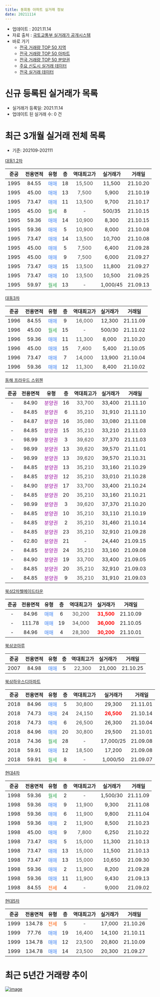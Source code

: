```yaml
---
title: 동회동 아파트 실거래 정보
date: 20211114
---
```


* 업데이트 : 2021.11.14
* 자료 출처 : [국토교통부 실거래가 공개시스템](http://rt.molit.go.kr)
* 바로 가기
    * [전국 거래량 TOP 50 지역](https://apt-info.github.io/apt-trade-info/tr)
    * [전국 거래량 TOP 50 아파트](https://apt-info.github.io/apt-trade-info/ta)
    * [전국 거래량 TOP 50 분양권](https://apt-info.github.io/apt-trade-info/tb)
    * [주요 신도시 실거래 데이터](https://apt-info.github.io/apt-trade-info/newtown)
    * [전국 실거래 데이터](https://apt-info.github.io/apt-trade-info/all)



<script async src="https://pagead2.googlesyndication.com/pagead/js/adsbygoogle.js"></script>
<!-- 기본광고 -->
<ins class="adsbygoogle"
     style="display:block"
     data-ad-client="ca-pub-1142216861245946"
     data-ad-slot="4805727019"
     data-ad-format="auto"
     data-full-width-responsive="true"></ins>
<script>
     (adsbygoogle = window.adsbygoogle || []).push({});
</script>


# 신규 등록된 실거래가 목록

* 실거래가 등록일: 2021.11.14
* 업데이트 된 실거래 수: 0 건




<script async src="https://pagead2.googlesyndication.com/pagead/js/adsbygoogle.js"></script>
<!-- 기본광고 -->
<ins class="adsbygoogle"
     style="display:block"
     data-ad-client="ca-pub-1142216861245946"
     data-ad-slot="4805727019"
     data-ad-format="auto"
     data-full-width-responsive="true"></ins>
<script>
     (adsbygoogle = window.adsbygoogle || []).push({});
</script>


# 최근 3개월 실거래 전체 목록
* 기준: 202109-202111


[대동1,2차](https://search.naver.com/search.naver?query=%EB%8C%80%EB%8F%991%2C2%EC%B0%A8)

|준공|전용면적|유형|층|역대최고가|실거래가|거래일|
|:---:|:---:|:---:|:---:|:---:|:---:|:---:|
|1995|84.55|<span style="color:#4285F3">매매</span>|18|<span style="color:#444444">15,500</span>|11,500|21.10.20|
|1995|45.00|<span style="color:#4285F3">매매</span>|13|<span style="color:#444444">7,500</span>|5,900|21.10.19|
|1995|73.47|<span style="color:#4285F3">매매</span>|11|<span style="color:#444444">13,500</span>|9,700|21.10.17|
|1995|45.00|<span style="color:#34A853">월세</span>|8|<span style="color:#444444">-</span>|500/35|21.10.15|
|1995|59.36|<span style="color:#4285F3">매매</span>|14|<span style="color:#444444">10,900</span>|8,300|21.10.15|
|1995|59.36|<span style="color:#4285F3">매매</span>|5|<span style="color:#444444">10,900</span>|8,000|21.10.08|
|1995|73.47|<span style="color:#4285F3">매매</span>|14|<span style="color:#444444">13,500</span>|10,700|21.10.08|
|1995|45.00|<span style="color:#4285F3">매매</span>|5|<span style="color:#444444">7,500</span>|6,400|21.09.28|
|1995|45.00|<span style="color:#4285F3">매매</span>|9|<span style="color:#444444">7,500</span>|6,000|21.09.27|
|1995|73.47|<span style="color:#4285F3">매매</span>|15|<span style="color:#444444">13,500</span>|11,800|21.09.27|
|1995|73.47|<span style="color:#4285F3">매매</span>|10|<span style="color:#444444">13,500</span>|10,500|21.09.25|
|1995|59.97|<span style="color:#34A853">월세</span>|13|<span style="color:#444444">-</span>|1,000/45|21.09.13|

[대동3차](https://search.naver.com/search.naver?query=%EB%8C%80%EB%8F%993%EC%B0%A8)

|준공|전용면적|유형|층|역대최고가|실거래가|거래일|
|:---:|:---:|:---:|:---:|:---:|:---:|:---:|
|1996|84.55|<span style="color:#4285F3">매매</span>|9|<span style="color:#444444">16,000</span>|12,300|21.11.09|
|1996|45.00|<span style="color:#34A853">월세</span>|15|<span style="color:#444444">-</span>|500/30|21.11.02|
|1996|59.36|<span style="color:#4285F3">매매</span>|11|<span style="color:#444444">11,300</span>|8,000|21.10.20|
|1996|45.00|<span style="color:#4285F3">매매</span>|15|<span style="color:#444444">7,400</span>|5,400|21.10.05|
|1996|73.47|<span style="color:#4285F3">매매</span>|7|<span style="color:#444444">14,000</span>|13,900|21.10.04|
|1996|59.36|<span style="color:#4285F3">매매</span>|12|<span style="color:#444444">11,300</span>|8,400|21.10.02|

[동해 프라우드 스위첸](https://search.naver.com/search.naver?query=%EB%8F%99%ED%95%B4+%ED%94%84%EB%9D%BC%EC%9A%B0%EB%93%9C+%EC%8A%A4%EC%9C%84%EC%B2%B8)

|준공|전용면적|유형|층|역대최고가|실거래가|거래일|
|:---:|:---:|:---:|:---:|:---:|:---:|:---:|
|-|84.90|<span style="color:#9C11A5">분양권</span>|16|<span style="color:#444444">33,700</span>|33,400|21.11.10|
|-|84.85|<span style="color:#9C11A5">분양권</span>|6|<span style="color:#444444">35,210</span>|31,910|21.11.10|
|-|84.87|<span style="color:#9C11A5">분양권</span>|16|<span style="color:#444444">35,080</span>|33,080|21.11.08|
|-|84.85|<span style="color:#9C11A5">분양권</span>|15|<span style="color:#444444">35,210</span>|33,210|21.11.03|
|-|98.99|<span style="color:#9C11A5">분양권</span>|3|<span style="color:#444444">39,620</span>|37,370|21.11.03|
|-|98.99|<span style="color:#9C11A5">분양권</span>|13|<span style="color:#444444">39,620</span>|39,570|21.11.01|
|-|98.99|<span style="color:#9C11A5">분양권</span>|13|<span style="color:#444444">39,620</span>|39,570|21.10.31|
|-|84.85|<span style="color:#9C11A5">분양권</span>|13|<span style="color:#444444">35,210</span>|33,160|21.10.29|
|-|84.85|<span style="color:#9C11A5">분양권</span>|12|<span style="color:#444444">35,210</span>|33,010|21.10.28|
|-|84.90|<span style="color:#9C11A5">분양권</span>|17|<span style="color:#444444">33,700</span>|33,400|21.10.24|
|-|84.85|<span style="color:#9C11A5">분양권</span>|20|<span style="color:#444444">35,210</span>|33,160|21.10.21|
|-|98.99|<span style="color:#9C11A5">분양권</span>|3|<span style="color:#444444">39,620</span>|37,370|21.10.20|
|-|84.85|<span style="color:#9C11A5">분양권</span>|10|<span style="color:#444444">35,210</span>|33,110|21.10.19|
|-|84.85|<span style="color:#9C11A5">분양권</span>|2|<span style="color:#444444">35,210</span>|31,460|21.10.14|
|-|84.85|<span style="color:#9C11A5">분양권</span>|23|<span style="color:#444444">35,210</span>|32,910|21.09.28|
|-|62.80|<span style="color:#9C11A5">분양권</span>|21|<span style="color:#444444">-</span>|24,440|21.09.15|
|-|84.85|<span style="color:#9C11A5">분양권</span>|24|<span style="color:#444444">35,210</span>|33,160|21.09.08|
|-|84.90|<span style="color:#9C11A5">분양권</span>|19|<span style="color:#444444">33,700</span>|33,400|21.09.05|
|-|84.85|<span style="color:#9C11A5">분양권</span>|20|<span style="color:#444444">35,210</span>|32,910|21.09.03|
|-|84.85|<span style="color:#9C11A5">분양권</span>|9|<span style="color:#444444">35,210</span>|31,910|21.09.03|

[북삼2차웰메이드타운](https://search.naver.com/search.naver?query=%EB%B6%81%EC%82%BC2%EC%B0%A8%EC%9B%B0%EB%A9%94%EC%9D%B4%EB%93%9C%ED%83%80%EC%9A%B4)

|준공|전용면적|유형|층|역대최고가|실거래가|거래일|
|:---:|:---:|:---:|:---:|:---:|:---:|:---:|
|-|84.96|<span style="color:#4285F3">매매</span>|6|<span style="color:#444444">30,200</span>|<b><span style="color:#FF0000">31,500</span></b>|21.10.09|
|-|111.78|<span style="color:#4285F3">매매</span>|19|<span style="color:#444444">34,000</span>|<b><span style="color:#FF0000">36,000</span></b>|21.10.05|
|-|84.96|<span style="color:#4285F3">매매</span>|4|<span style="color:#444444">28,300</span>|<b><span style="color:#FF0000">30,200</span></b>|21.10.01|


<script async src="https://pagead2.googlesyndication.com/pagead/js/adsbygoogle.js"></script>
<!-- 기본광고 -->
<ins class="adsbygoogle"
     style="display:block"
     data-ad-client="ca-pub-1142216861245946"
     data-ad-slot="4805727019"
     data-ad-format="auto"
     data-full-width-responsive="true"></ins>
<script>
     (adsbygoogle = window.adsbygoogle || []).push({});
</script>


[북삼코아루](https://search.naver.com/search.naver?query=%EB%B6%81%EC%82%BC%EC%BD%94%EC%95%84%EB%A3%A8)

|준공|전용면적|유형|층|역대최고가|실거래가|거래일|
|:---:|:---:|:---:|:---:|:---:|:---:|:---:|
|2007|84.98|<span style="color:#4285F3">매매</span>|5|<span style="color:#444444">22,300</span>|21,000|21.10.25|

[북삼하우스디아파트](https://search.naver.com/search.naver?query=%EB%B6%81%EC%82%BC%ED%95%98%EC%9A%B0%EC%8A%A4%EB%94%94%EC%95%84%ED%8C%8C%ED%8A%B8)

|준공|전용면적|유형|층|역대최고가|실거래가|거래일|
|:---:|:---:|:---:|:---:|:---:|:---:|:---:|
|2018|84.96|<span style="color:#4285F3">매매</span>|5|<span style="color:#444444">30,800</span>|29,300|21.11.01|
|2018|74.73|<span style="color:#4285F3">매매</span>|24|<span style="color:#444444">24,150</span>|<b><span style="color:#FF0000">26,500</span></b>|21.10.14|
|2018|74.73|<span style="color:#4285F3">매매</span>|6|<span style="color:#444444">26,500</span>|26,300|21.10.04|
|2018|84.96|<span style="color:#4285F3">매매</span>|20|<span style="color:#444444">30,800</span>|29,500|21.10.01|
|2018|74.36|<span style="color:#34A853">월세</span>|28|<span style="color:#444444">-</span>|17,000/25|21.09.08|
|2018|59.91|<span style="color:#4285F3">매매</span>|12|<span style="color:#444444">18,500</span>|17,200|21.09.08|
|2018|59.91|<span style="color:#34A853">월세</span>|8|<span style="color:#444444">-</span>|1,000/50|21.09.07|

[현대4차](https://search.naver.com/search.naver?query=%ED%98%84%EB%8C%804%EC%B0%A8)

|준공|전용면적|유형|층|역대최고가|실거래가|거래일|
|:---:|:---:|:---:|:---:|:---:|:---:|:---:|
|1998|59.36|<span style="color:#34A853">월세</span>|2|<span style="color:#444444">-</span>|1,500/30|21.11.09|
|1998|59.36|<span style="color:#4285F3">매매</span>|9|<span style="color:#444444">11,900</span>|9,300|21.11.08|
|1998|59.36|<span style="color:#4285F3">매매</span>|6|<span style="color:#444444">11,900</span>|9,800|21.11.04|
|1998|59.36|<span style="color:#4285F3">매매</span>|2|<span style="color:#444444">11,900</span>|8,500|21.10.23|
|1998|45.00|<span style="color:#4285F3">매매</span>|9|<span style="color:#444444">7,800</span>|6,250|21.10.22|
|1998|73.47|<span style="color:#4285F3">매매</span>|5|<span style="color:#444444">15,000</span>|11,300|21.10.13|
|1998|73.47|<span style="color:#4285F3">매매</span>|13|<span style="color:#444444">15,000</span>|11,500|21.10.13|
|1998|73.47|<span style="color:#4285F3">매매</span>|13|<span style="color:#444444">15,000</span>|10,650|21.09.30|
|1998|59.36|<span style="color:#4285F3">매매</span>|2|<span style="color:#444444">11,900</span>|8,200|21.09.28|
|1998|59.36|<span style="color:#4285F3">매매</span>|11|<span style="color:#444444">11,900</span>|9,430|21.09.13|
|1998|84.55|<span style="color:#FF5A00">전세</span>|4|<span style="color:#444444">-</span>|9,000|21.09.02|

[현대5차](https://search.naver.com/search.naver?query=%ED%98%84%EB%8C%805%EC%B0%A8)

|준공|전용면적|유형|층|역대최고가|실거래가|거래일|
|:---:|:---:|:---:|:---:|:---:|:---:|:---:|
|1999|134.78|<span style="color:#FF5A00">전세</span>|5|<span style="color:#444444">-</span>|17,000|21.10.26|
|1999|77.76|<span style="color:#4285F3">매매</span>|19|<span style="color:#444444">16,400</span>|14,100|21.10.11|
|1999|134.78|<span style="color:#4285F3">매매</span>|12|<span style="color:#444444">23,500</span>|20,800|21.10.09|
|1999|134.78|<span style="color:#4285F3">매매</span>|14|<span style="color:#444444">23,500</span>|20,300|21.09.27|



<script async src="https://pagead2.googlesyndication.com/pagead/js/adsbygoogle.js"></script>
<!-- 기본광고 -->
<ins class="adsbygoogle"
     style="display:block"
     data-ad-client="ca-pub-1142216861245946"
     data-ad-slot="4805727019"
     data-ad-format="auto"
     data-full-width-responsive="true"></ins>
<script>
     (adsbygoogle = window.adsbygoogle || []).push({});
</script>


# 최근 5년간 거래량 추이


<div style="width:100%;">
    <canvas id="deal_progress" height="200"></canvas>
</div>

<script>
new Chart(document.getElementById("deal_progress"), {
    type: 'line',
    data: {
        labels: ['16.01','16.02','16.03','16.04','16.05','16.06','16.07','16.08','16.09','16.10','16.11','16.12','17.01','17.02','17.03','17.04','17.05','17.06','17.07','17.08','17.09','17.10','17.11','17.12','18.01','18.02','18.03','18.04','18.05','18.06','18.07','18.08','18.09','18.10','18.11','18.12','19.01','19.02','19.03','19.04','19.05','19.06','19.07','19.08','19.09','19.10','19.11','19.12','20.01','20.02','20.03','20.04','20.05','20.06','20.07','20.08','20.09','20.10','20.11','20.12','21.01','21.02','21.03','21.04','21.05','21.06','21.07','21.08','21.09','21.10','21.11'],
        datasets: [{
            label: '매매/분양권',
            data: [13,18,22,18,12,13,13,20,16,17,15,19,37,26,14,19,16,18,11,11,20,16,16,13,15,15,24,14,20,7,14,6,8,13,10,10,11,11,20,18,18,10,10,6,5,10,7,11,16,14,18,5,16,14,15,13,10,13,21,14,15,21,22,26,21,29,15,23,15,31,10],
            borderColor: "rgba(66, 133, 243, 1)",
            backgroundColor: "rgba(66, 133, 243, 0.05)",
            borderWidth: 1,
            pointRadius: 0,
            fill: false,
            lineTension: 0
        },{
            label: '전/월세',
            data: [2,4,4,5,3,5,2,5,3,8,3,5,9,8,5,6,0,4,2,1,2,4,4,4,6,4,6,8,7,6,5,1,2,3,9,6,5,3,12,19,18,7,1,3,3,5,5,2,6,7,3,8,4,3,8,4,2,2,4,3,4,6,7,3,5,10,6,3,4,2,2],
            borderColor: "rgba(255, 90, 0, 1)",
            backgroundColor: "rgba(255, 90, 0, 0.05)",
            borderWidth: 1,
            pointRadius: 0,
            fill: false,
            lineTension: 0
        },{
            label: '합계',
            data: [15,22,26,23,15,18,15,25,19,25,18,24,46,34,19,25,16,22,13,12,22,20,20,17,21,19,30,22,27,13,19,7,10,16,19,16,16,14,32,37,36,17,11,9,8,15,12,13,22,21,21,13,20,17,23,17,12,15,25,17,19,27,29,29,26,39,21,26,19,33,12],
            borderColor: "rgba(0, 0, 0, 1)",
            backgroundColor: "rgba(0, 0, 0, 0.03)",
            borderWidth: 0.1,
            pointRadius: 0,
            fill: true,
            lineTension: 0
        }
        ]
    },
    options: {
        responsive: true,
        title: {
            display: false
        },
        tooltips: {
            mode: 'index',
            intersect: false
        },
        hover: {
            mode: 'nearest',
            intersect: true
        },
        scales: {
            xAxes: [{
                display: true,
                scaleLabel: {
                    display: true,
                    labelString: '년/월'
                }
            }],
            yAxes: [{
                display: true,
                ticks: {
                    suggestedMin: 0,
                },
                scaleLabel: {
                    display: true,
                    labelString: '실거래 수'
                }
            }]
        }
    }
});

</script>


[![image](https://apt-info.github.io/images/2020-01-03-apt-trade-info/1024x500.png)](https://play.google.com/store/apps/details?id=com.aptinfo.apttradeinfo)

